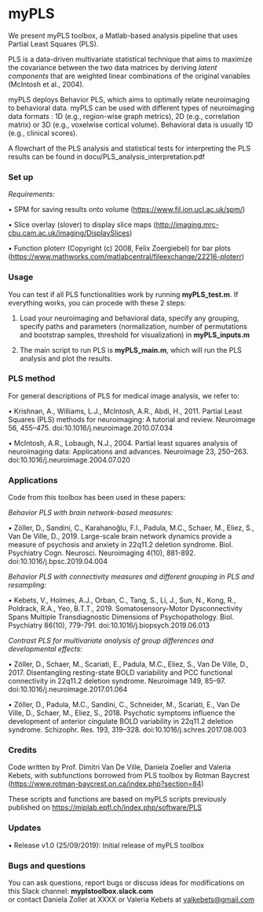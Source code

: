 # myPLS
We present myPLS toolbox, a Matlab-based analysis pipeline that uses Partial Least Squares (PLS). 

PLS is a data-driven multivariate statistical technique that aims to maximize the covariance between the two data matrices by deriving _latent components_ that are weighted linear combinations of the original variables (McIntosh et al., 2004). 

myPLS deploys Behavior PLS, which aims to optimally relate neuroimaging to behavioral data. myPLS can be used with different types of neuroimaging data formats : 1D (e.g., region-wise graph metrics), 2D (e.g., correlation matrix) or 3D (e.g., voxelwise cortical volume). Behavioral data is usually 1D (e.g., clinical scores).

A flowchart of the PLS analysis and statistical tests for interpreting the PLS results can be found in docu/PLS_analysis_interpretation.pdf


### Set up
*Requirements:*

•	SPM for saving results onto volume (https://www.fil.ion.ucl.ac.uk/spm/)

• Slice overlay (slover) to display slice maps (http://imaging.mrc-cbu.cam.ac.uk/imaging/DisplaySlices)

• Function ploterr (Copyright (c) 2008, Felix Zoergiebel) for bar plots (https://www.mathworks.com/matlabcentral/fileexchange/22216-ploterr)


### Usage
You can test if all PLS functionalities work by running **myPLS_test.m**. If everything works, you can procede with these 2 steps:

1. Load your neuroimaging and behavioral data, specify any grouping, specify paths and parameters (normalization, number of permutations and bootstrap samples, threshold for visualization) in **myPLS_inputs.m**

2. The main script to run PLS is **myPLS_main.m**, which will run the PLS analysis and plot the results.


### PLS method
For general descriptions of PLS for medical image analysis, we refer to:

•	Krishnan, A., Williams, L.J., McIntosh, A.R., Abdi, H., 2011. Partial Least Squares (PLS) methods for neuroimaging: A tutorial and review. Neuroimage 56, 455–475. doi:10.1016/j.neuroimage.2010.07.034

•	McIntosh, A.R., Lobaugh, N.J., 2004. Partial least squares analysis of neuroimaging data: Applications and advances. Neuroimage 23, 250–263. doi:10.1016/j.neuroimage.2004.07.020


### Applications
Code from this toolbox has been used in these papers:

*Behavior PLS with brain network-based measures:*

•	Zöller, D., Sandini, C., Karahanoğlu, F.I., Padula, M.C., Schaer, M., Eliez, S., Van De Ville, D., 2019. Large-scale brain network dynamics provide a measure of psychosis and anxiety in 22q11.2 deletion syndrome. Biol. Psychiatry Cogn. Neurosci. Neuroimaging 4(10), 881-892. doi:10.1016/j.bpsc.2019.04.004

*Behavior PLS with connectivity measures and different grouping in PLS and resampling:* 

•	Kebets, V., Holmes, A.J., Orban, C., Tang, S., Li, J., Sun, N., Kong, R., Poldrack, R.A., Yeo, B.T.T., 2019. Somatosensory-Motor Dysconnectivity Spans Multiple Transdiagnostic Dimensions of Psychopathology. Biol. Psychiatry 86(10), 779-791. doi:10.1016/j.biopsych.2019.06.013

*Contrast PLS for multivariate analysis of group differences and developmental effects:* 

•	Zöller, D., Schaer, M., Scariati, E., Padula, M.C., Eliez, S., Van De Ville, D., 2017. Disentangling resting-state BOLD variability and PCC functional connectivity in 22q11.2 deletion syndrome. Neuroimage 149, 85–97. doi:10.1016/j.neuroimage.2017.01.064

•	Zöller, D., Padula, M.C., Sandini, C., Schneider, M., Scariati, E., Van De Ville, D., Schaer, M., Eliez, S., 2018. Psychotic symptoms influence the development of anterior cingulate BOLD variability in 22q11.2 deletion syndrome. Schizophr. Res. 193, 319–328. doi:10.1016/j.schres.2017.08.003


### Credits
Code written by Prof. Dimitri Van De Ville, Daniela Zoeller and Valeria
Kebets, with subfunctions borrowed from PLS toolbox by Rotman Baycrest
(https://www.rotman-baycrest.on.ca/index.php?section=84)

These scripts and functions are based on myPLS scripts previously 
published on https://miplab.epfl.ch/index.php/software/PLS


### Updates
•	Release v1.0 (25/09/2019): Initial release of myPLS toolbox


### Bugs and questions
You can ask questions, report bugs or discuss ideas for modifications on this Slack channel: **myplstoolbox.slack.com** <br /> or contact Daniela Zoller at XXXX or Valeria Kebets at valkebets@gmail.com
